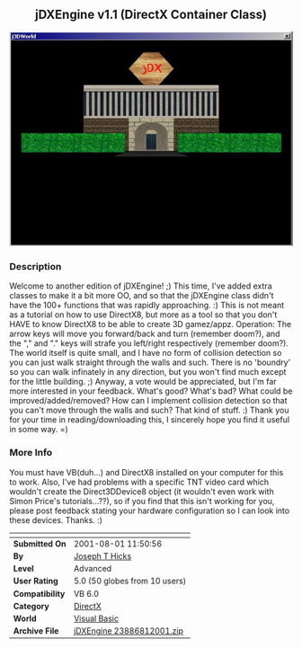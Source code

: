 ﻿<div align="center">

## jDXEngine v1\.1 \(DirectX Container Class\)

<img src="PIC20018113132516.jpg">
</div>

### Description

Welcome to another edition of jDXEngine! ;) This time, I've added extra classes to make it a bit more OO, and so that the jDXEngine class didn't have the 100+ functions that was rapidly approaching. :) This is not meant as a tutorial on how to use DirectX8, but more as a tool so that you don't HAVE to know DirectX8 to be able to create 3D gamez/appz. Operation: The arrow keys will move you forward/back and turn (remember doom?), and the "," and "." keys will strafe you left/right respectively (remember doom?). The world itself is quite small, and I have no form of collision detection so you can just walk straight through the walls and such. There is no 'boundry' so you can walk infinately in any direction, but you won't find much except for the little building. ;) Anyway, a vote would be appreciated, but I'm far more interested in your feedback. What's good? What's bad? What could be improved/added/removed? How can I implement collision detection so that you can't move through the walls and such? That kind of stuff. :) Thank you for your time in reading/downloading this, I sincerely hope you find it useful in some way. =)
 
### More Info
 
You must have VB(duh...) and DirectX8 installed on your computer for this to work. Also, I've had problems with a specific TNT video card which wouldn't create the Direct3DDevice8 object (it wouldn't even work with Simon Price's tutorials...??), so if you find that this isn't working for you, please post feedback stating your hardware configuration so I can look into these devices. Thanks. :)


<span>             |<span>
---                |---
**Submitted On**   |2001-08-01 11:50:56
**By**             |[Joseph T Hicks](https://github.com/Planet-Source-Code/PSCIndex/blob/master/ByAuthor/joseph-t-hicks.md)
**Level**          |Advanced
**User Rating**    |5.0 (50 globes from 10 users)
**Compatibility**  |VB 6\.0
**Category**       |[DirectX](https://github.com/Planet-Source-Code/PSCIndex/blob/master/ByCategory/directx__1-44.md)
**World**          |[Visual Basic](https://github.com/Planet-Source-Code/PSCIndex/blob/master/ByWorld/visual-basic.md)
**Archive File**   |[jDXEngine 23886812001\.zip](https://github.com/Planet-Source-Code/joseph-t-hicks-jdxengine-v1-1-directx-container-class__1-25735/archive/master.zip)








